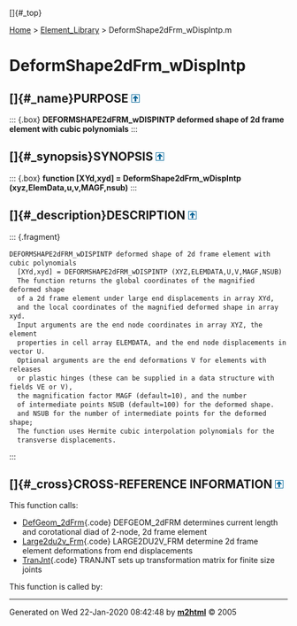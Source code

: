 []{#_top}

<div>

[Home](../FEDEASLab.html) \> [Element_Library](FEDEASLab.html) \>
DeformShape2dFrm_wDispIntp.m

</div>

# DeformShape2dFrm_wDispIntp

## []{#_name}PURPOSE [![\^](../up.png)](#_top)

::: {.box}
**DEFORMSHAPE2dFRM_wDISPINTP deformed shape of 2d frame element with
cubic polynomials**
:::

## []{#_synopsis}SYNOPSIS [![\^](../up.png)](#_top)

::: {.box}
**function \[XYd,xyd\] = DeformShape2dFrm_wDispIntp
(xyz,ElemData,u,v,MAGF,nsub)**
:::

## []{#_description}DESCRIPTION [![\^](../up.png)](#_top)

::: {.fragment}
``` {.comment}
DEFORMSHAPE2dFRM_wDISPINTP deformed shape of 2d frame element with cubic polynomials
  [XYd,xyd] = DEFORMSHAPE2dFRM_wDISPINTP (XYZ,ELEMDATA,U,V,MAGF,NSUB)
  The function returns the global coordinates of the magnified deformed shape
  of a 2d frame element under large end displacements in array XYd,
  and the local coordinates of the magnified deformed shape in array xyd.
  Input arguments are the end node coordinates in array XYZ, the element
  properties in cell array ELEMDATA, and the end node displacements in vector U.
  Optional arguments are the end deformations V for elements with releases
  or plastic hinges (these can be supplied in a data structure with fields VE or V),
  the magnification factor MAGF (default=10), and the number
  of intermediate points NSUB (default=100) for the deformed shape.
  and NSUB for the number of intermediate points for the deformed shape;
  The function uses Hermite cubic interpolation polynomials for the
  transverse displacements.
```
:::

## []{#_cross}CROSS-REFERENCE INFORMATION [![\^](../up.png)](#_top)

This function calls:

-   [DefGeom_2dFrm](DefGeom_2dFrm.html "function [L,T] = DefGeom_2dFrm (xyz)"){.code}
    DEFGEOM_2dFRM determines current length and corotational diad of
    2-node, 2d frame element
-   [Large2du2v_Frm](Large2du2v_Frm.html "function v = Large2du2v_Frm (xyz,u)"){.code}
    LARGE2DU2V_FRM determine 2d frame element deformations from end
    displacements
-   [TranJnt](TranJnt.html "function aj = TranJnt (jntoff)"){.code}
    TRANJNT sets up transformation matrix for finite size joints

This function is called by:

------------------------------------------------------------------------

Generated on Wed 22-Jan-2020 08:42:48 by
**[m2html](http://www.artefact.tk/software/matlab/m2html/ "Matlab Documentation in HTML")**
© 2005
